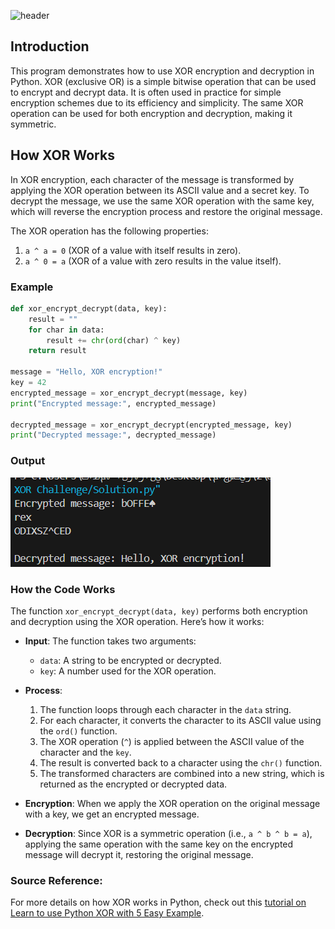 ![header](https://capsule-render.vercel.app/api?type=waving&height=300&color=gradient&customColorList=9&text=XOR%20Challenge&fontSize=61&animation=twinkling)

## Introduction

This program demonstrates how to use XOR encryption and decryption in Python. XOR (exclusive OR) is a simple bitwise operation that can be used to encrypt and decrypt data. It is often used in practice for simple encryption schemes due to its efficiency and simplicity. The same XOR operation can be used for both encryption and decryption, making it symmetric.

## How XOR Works

In XOR encryption, each character of the message is transformed by applying the XOR operation between its ASCII value and a secret key. To decrypt the message, we use the same XOR operation with the same key, which will reverse the encryption process and restore the original message.

The XOR operation has the following properties:

1. `a ^ a = 0` (XOR of a value with itself results in zero).
2. `a ^ 0 = a` (XOR of a value with zero results in the value itself).

### Example

```python
def xor_encrypt_decrypt(data, key):
    result = ""
    for char in data:
        result += chr(ord(char) ^ key)
    return result

message = "Hello, XOR encryption!"
key = 42
encrypted_message = xor_encrypt_decrypt(message, key)
print("Encrypted message:", encrypted_message)

decrypted_message = xor_encrypt_decrypt(encrypted_message, key)
print("Decrypted message:", decrypted_message)
```

### Output

![alt text](image.png)

### How the Code Works

The function `xor_encrypt_decrypt(data, key)` performs both encryption and decryption using the XOR operation. Here’s how it works:

- **Input**: The function takes two arguments:

  - `data`: A string to be encrypted or decrypted.
  - `key`: A number used for the XOR operation.

- **Process**:

  1. The function loops through each character in the `data` string.
  2. For each character, it converts the character to its ASCII value using the `ord()` function.
  3. The XOR operation (`^`) is applied between the ASCII value of the character and the `key`.
  4. The result is converted back to a character using the `chr()` function.
  5. The transformed characters are combined into a new string, which is returned as the encrypted or decrypted data.

- **Encryption**:
  When we apply the XOR operation on the original message with a key, we get an encrypted message.
- **Decryption**:
  Since XOR is a symmetric operation (i.e., `a ^ b ^ b = a`), applying the same operation with the same key on the encrypted message will decrypt it, restoring the original message.

### Source Reference:

For more details on how XOR works in Python, check out this [tutorial on Learn to use Python XOR with 5 Easy Example](https://tutorpython.com/python-xor/).
